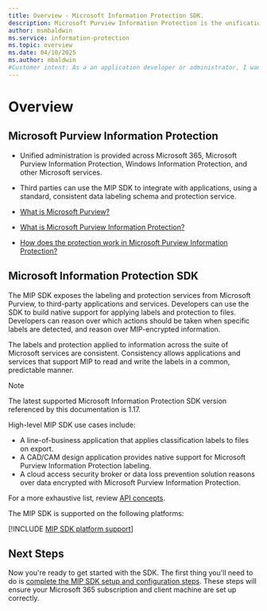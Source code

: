 ```yaml
---
title: Overview - Microsoft Information Protection SDK.
description: Microsoft Purview Information Protection is the unification of Microsoft's classification, labeling, and protection services, into a single  administration experience and software development kit (SDK).
author: msmbaldwin
ms.service: information-protection
ms.topic: overview
ms.date: 04/10/2025
ms.author: mbaldwin
#Customer intent: As a an application developer or administrator, I want to get an overview of the MIP SDK, so that I can determine what it is and how it's used.
---
```

# Overview

## Microsoft Purview Information Protection

- Unified administration is provided across Microsoft 365, Microsoft Purview Information Protection, Windows Information Protection, and other Microsoft services.
- Third parties can use the MIP SDK to integrate with applications, using a standard, consistent data labeling schema and protection service.

- [What is Microsoft Purview?](/purview/purview)
- [What is Microsoft Purview Information Protection?](/purview/information-protection)
- [How does the protection work in Microsoft Purview Information Protection?](/purview/information-protection#how-data-is-protected)

## Microsoft Information Protection SDK

The MIP SDK exposes the labeling and protection services from Microsoft Purview, to third-party applications and services. Developers can use the SDK to build native support for applying labels and protection to files. Developers can reason over which actions should be taken when specific labels are detected, and reason over MIP-encrypted information.

The labels and protection applied to information across the suite of Microsoft services are consistent. Consistency allows applications and services that support MIP to read and write the labels in a common, predictable manner.

> [!NOTE]
> The latest supported Microsoft Information Protection SDK version referenced by this documentation is 1.17.

High-level MIP SDK use cases include:

- A line-of-business application that applies classification labels to files on export.
- A CAD/CAM design application provides native support for Microsoft Purview Information Protection labeling.
- A cloud access security broker or data loss prevention solution reasons over data encrypted with Microsoft Purview Information Protection.

For a more exhaustive list, review [API concepts](concept-apis-use-cases.md).

The MIP SDK is supported on the following platforms:

[!INCLUDE [MIP SDK platform support](../includes/mip-sdk-platform-support.md)]

## Next Steps

Now you're ready to get started with the SDK. The first thing you'll need to do is [complete the MIP SDK setup and configuration steps](setup-configure-mip.md). These steps will ensure your Microsoft 365 subscription and client machine are set up correctly.